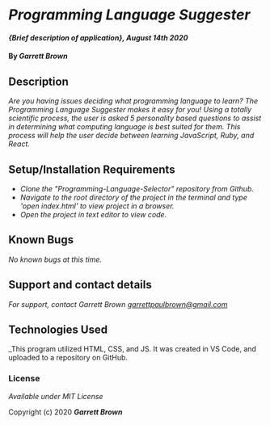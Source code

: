 # _Programming Language Suggester_

#### _{Brief description of application}, August 14th 2020_

#### By _**Garrett Brown**_

## Description

_Are you having issues deciding what programming language to learn? The Programming Language Suggester makes it easy for you! Using a totally scientific process, the user is asked 5 personality based questions to assist in determining what computing language is best suited for them. This process will help the user decide between learning JavaScript, Ruby, and React._

## Setup/Installation Requirements

* _Clone the "Programming-Language-Selector" repository from Github._
* _Navigate to the root directory of the project in the terminal and type 'open index.html' to view project in a browser._
* _Open the project in text editor to view code._


## Known Bugs

_No known bugs at this time._

## Support and contact details

_For support, contact Garrett Brown <garrettpaulbrown@gmail.com>_

## Technologies Used

_This program utilized HTML, CSS, and JS. It was created in VS Code, and uploaded to a repository on GitHub.

### License

*Available under MIT License*

Copyright (c) 2020 **_Garrett Brown_**
